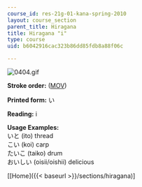 ```yaml
---
course_id: res-21g-01-kana-spring-2010
layout: course_section
parent_title: Hiragana
title: Hiragana "i"
type: course
uid: b6042916cac323b86dd85fdb8a88f06c

---
```


![0404.gif](/coursemedia/res-21g-01-kana-spring-2010/8c97a2fe18a320314de2cfd9e35df9bb_0404.gif)

**Stroke order:** ([MOV](http://www.archive.org/download/MITRES21F.01S10_HIRAGANA_CHARACTERS/0404.mov))

**Printed form:** い

**Reading:** i

**Usage Examples:**  
いと (ito) thread  
こい (koi) carp  
たいこ (taiko) drum  
おいしい (oisii/oishii) delicious

  
\[[Home]({{< baseurl >}}/sections/hiragana)\]
